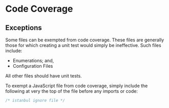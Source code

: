 # Code Coverage

## Exceptions

Some files can be exempted from code coverage. These files are generally those for which creating a unit test would simply be ineffective. Such files include:

* Enumerations; and,
* Configuration Files

All other files should have unit tests.

To exempt a JavaScript file from code coverage, simply include the following at very the top of the file before any imports or code:

``` js
/* istanbul ignore file */
```
